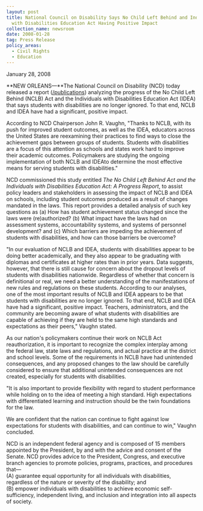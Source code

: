 ```yaml
---
layout: post
title: National Council on Disability Says No Child Left Behind and Individuals
  with Disabilities Education Act Having Positive Impact
collection_name: newsroom
date: 2008-01-28
tag: Press Release
policy_areas:
  - Civil Rights
  - Education
---
```

J﻿anuary 28, 2008

**NEW ORLEANS—**The National Council on Disability (NCD) today released a report ([/publications](https://ncd.gov/publications/)) analyzing the progress of the No Child Left Behind (NCLB) Act and the Individuals with Disabilities Education Act (IDEA) that says students with disabilities are no longer ignored. To that end, NCLB and IDEA have had a significant, positive impact.

According to NCD Chairperson John R. Vaughn, "Thanks to NCLB, with its push for improved student outcomes, as well as the IDEA, educators across the United States are reexamining their practices to find ways to close the achievement gaps between groups of students. Students with disabilities are a focus of this attention as schools and states work hard to improve their academic outcomes. Policymakers are studying the ongoing implementation of both NCLB and IDEAto determine the most effective means for serving students with disabilities."

NCD commissioned this study entitled *The No Child Left Behind Act and the Individuals with Disabilities Education Act: A Progress Report*, to assist policy leaders and stakeholders in assessing the impact of NCLB and IDEA on schools, including student outcomes produced as a result of changes mandated in the laws. This report provides a detailed analysis of such key questions as (a) How has student achievement status changed since the laws were (re)authorized? (b) What impact have the laws had on assessment systems, accountability systems, and systems of personnel development? and (c) Which barriers are impeding the achievement of students with disabilities, and how can those barriers be overcome?

"In our evaluation of NCLB and IDEA, students with disabilities appear to be doing better academically, and they also appear to be graduating with diplomas and certificates at higher rates than in prior years. Data suggests, however, that there is still cause for concern about the dropout levels of students with disabilities nationwide. Regardless of whether that concern is definitional or real, we need a better understanding of the manifestations of new rules and regulations on these students. According to our analyses, one of the most important results of NCLB and IDEA appears to be that students with disabilities are no longer ignored. To that end, NCLB and IDEA have had a significant, positive impact. Teachers, administrators, and the community are becoming aware of what students with disabilities are capable of achieving if they are held to the same high standards and expectations as their peers," Vaughn stated.

As our nation's policymakers continue their work on NCLB Act reauthorization, it is important to recognize the complex interplay among the federal law, state laws and regulations, and actual practice at the district and school levels. Some of the requirements in NCLB have had unintended consequences, and any proposed changes to the law should be carefully considered to ensure that additional unintended consequences are not created, especially for students with disabilities.

"It is also important to provide flexibility with regard to student performance while holding on to the idea of meeting a high standard. High expectations with differentiated learning and instruction should be the twin foundations for the law.

We are confident that the nation can continue to fight against low expectations for students with disabilities, and can continue to win," Vaughn concluded.

NCD is an independent federal agency and is composed of 15 members appointed by the President, by and with the advice and consent of the Senate. NCD provides advice to the President, Congress, and executive branch agencies to promote policies, programs, practices, and procedures that—\
(A) guarantee equal opportunity for all individuals with disabilities, regardless of the nature or severity of the disability; and\
(B) empower individuals with disabilities to achieve economic self-sufficiency, independent living, and inclusion and integration into all aspects of society.